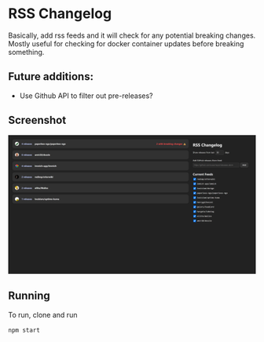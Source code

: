 # RSS Changelog

Basically, add rss feeds and it will check for any potential breaking changes. Mostly useful for checking for docker container updates before breaking something.

## Future additions:

- Use Github API to filter out pre-releases?

## Screenshot

![](screenshot.png)

## Running

To run, clone and run

```
npm start
```
